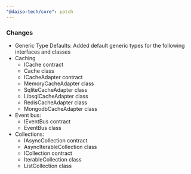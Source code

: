 ```yaml
---
"@daiso-tech/core": patch
---
```


### Changes
- Generic Type Defaults: Added default generic types for the following interfaces and classes
- Caching
  - ICache contract
  - Cache class
  - ICacheAdapter contract
  - MemoryCacheAdapter class
  - SqliteCacheAdapter class
  - LibsqlCacheAdapter class
  - RedisCacheAdapter class
  - MongodbCacheAdapter class
- Event bus:
  - IEventBus contract
  - EventBus class
- Collections:
  - IAsyncCollection contract
  - AsyncIterableCollection class
  - ICollection contract
  - IterableCollection class
  - ListCollection class


